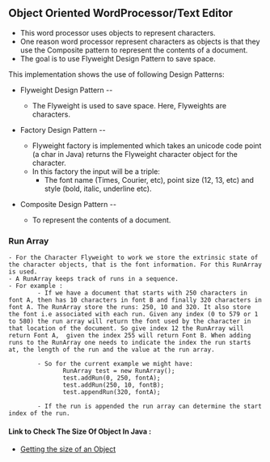 ## Object Oriented WordProcessor/Text Editor

- This  word processor uses objects to represent characters.
- One reason word processor represent characters as objects is that they use the Composite pattern to represent the contents of a document. 
- The goal is to use Flyweight Design Pattern to save space.
 
This implementation shows the use of following Design Patterns:
 - Flyweight Design Pattern --
      - The Flyweight is used to save space. Here, Flyweights are characters. 
      
 - Factory Design Pattern --
     - Flyweight factory is implemented which takes an unicode code point (a char in Java) returns the Flyweight character object for the character. 
     - In this factory the input will be a triple:
          - The font name (Times, Courier, etc), point size (12, 13, etc) and style (bold, italic, underline etc). 
                  
 - Composite Design Pattern --                 
     - To represent the contents of a document.
 
 ### Run Array
 
    - For the Character Flyweight to work we store the extrinsic state of the character objects, that is the font information. For this RunArray is used. 
    - A RunArray keeps track of runs in a sequence. 
    - For example :
            - If we have a document that starts with 250 characters in font A, then has 10 characters in font B and finally 320 characters in font A. The RunArray store the runs: 250, 10 and 320. It also store the font i.e associated with each run. Given any index (0 to 579 or 1 to 580) the run array will return the font used by the character in that location of the document. So give index 12 the RunArray will return Font A,  given the index 255 will return Font B. When adding runs to the RunArray one needs to indicate the index the run starts at, the length of the run and the value at the run array. 
            
            - So for the current example we might have:
                   RunArray test = new RunArray();
                   test.addRun(0, 250, fontA);
                   test.addRun(250, 10, fontB);
                   test.appendRun(320, fontA);
                   
            - If the run is appended the run array can determine the start index of the run.
            
            
            
 #### Link to Check The Size Of Object In Java :
   - [Getting the size of an Object](http://java.dzone.com/articles/java-getting-size-object)
 
 

